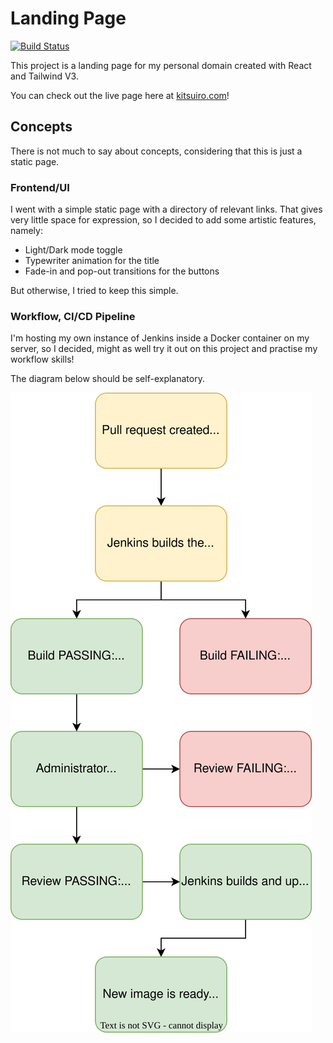 # Landing Page

[![Build Status](https://jenkins.kitsuiro.com/buildStatus/icon?job=Kitsuiro-Landing-Page%2Fmain)](https://jenkins.kitsuiro.com/job/Kitsuiro-Landing-Page/job/main/)

This project is a landing page for my personal domain created with React and Tailwind V3.

You can check out the live page here at [kitsuiro.com](https://kitsuiro.com)!

## Concepts

There is not much to say about concepts, considering that this is just a static page.

### Frontend/UI

I went with a simple static page with a directory of relevant links. That gives very little space for expression, so I
decided to add some artistic features, namely:

- Light/Dark mode toggle
- Typewriter animation for the title
- Fade-in and pop-out transitions for the buttons

But otherwise, I tried to keep this simple.

### Workflow, CI/CD Pipeline

I'm hosting my own instance of Jenkins inside a Docker container on my server, so I decided, might as well try it out on
this project and practise my workflow skills!

The diagram below should be self-explanatory.

![Workflow Image](./docs/assets/workflow_diagram.svg)

